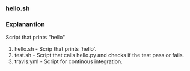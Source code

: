 ### hello.sh

### Explanantion
Script that prints "hello"

1. hello.sh - Scrip that prints 'hello'.
2. test.sh - Script that calls hello.py and checks if the test pass or fails. 
3. travis.yml - Script for continous integration. 
